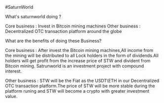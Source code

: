 #SaturnWorld

What's saturnworld doing ? 

Core business : Invest in Bitcoin mining machines
Other business : Decentralized OTC transaction platform around the globe


What are the benefits of doing these Business?

Core business : After invest the Bitcoin mining machines,All income from the mining will be distributed to all Lock holders in the form of dividends.All holders will get profit from the increase price of STW and divident from Bitcoin mining.
Satrunworld is an investment project with compound interest. 

Other business : STW will be the Fiat as the USDT\ETH in our Decentralized OTC transaction platform.The price of STW will be more stable during the platform runing and STW will become a crypto with greater investment value. 

